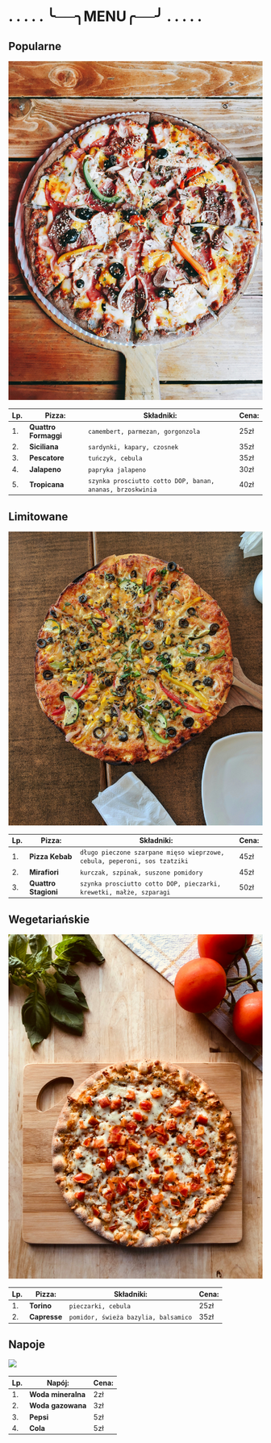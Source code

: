 # . . . . . ╰──╮MENU╭──╯ . . . . .

## Popularne

<img src = "img/foad-roshan-Y6OgisiGBjM-unsplash.jpg" width = 600>

|Lp. |Pizza:| Składniki:| Cena:|
|----|-----------------|------|------------------------------------------------------------|
|1. |**Quattro Formaggi**| ``camembert, parmezan, gorgonzola``|  25zł|
|2. |**Siciliana**| ``sardynki, kapary, czosnek``|  35zł|
|3. |**Pescatore**| ``tuńczyk, cebula``|  35zł|
|4. |**Jalapeno**| ``papryka jalapeno``|  30zł|
|5. |**Tropicana**|``szynka prosciutto cotto DOP, banan, ananas, brzoskwinia``|  40zł|

## Limitowane

<img src = "img/rahul-upadhyay-yDKHJxfiWDk-unsplash.jpg" width = 600>

|Lp. |Pizza:| Składniki:| Cena:|
|----|-----------------|------|------------------------------------------------------------|
|1. |**Pizza Kebab**| ``długo pieczone szarpane mięso wieprzowe, cebula, peperoni, sos tzatziki``|  45zł|
|2. |**Mirafiori**| ``kurczak, szpinak, suszone pomidory``|  45zł|
|3. |**Quattro Stagioni**| ``szynka prosciutto cotto DOP, pieczarki, krewetki, małże, szparagi``|  50zł|

## Wegetariańskie

<img src = "img/saahil-khatkhate-kfDsMDyX1K0-unsplash.jpg" width = 600>

|Lp. |Pizza:| Składniki:| Cena:|
|----|-----------------|------|------------------------------------------------------------|
|1. |**Torino**| ``pieczarki, cebula``|  25zł|
|2. |**Capresse**| ``pomidor, świeża bazylia, balsamico``|  35zł|

## Napoje

<img src = "img/podawanie-coli-z-butelki-szklanki-pelnej-lodu.jpg" width = 600>

|Lp. |Napój:| Cena:|
|----|-----------------|---------------------|
|1. |**Woda mineralna**| 2zł|
|2. |**Woda gazowana**| 3zł|
|3. |**Pepsi**| 5zł|
|4. | **Cola**| 5zł|
